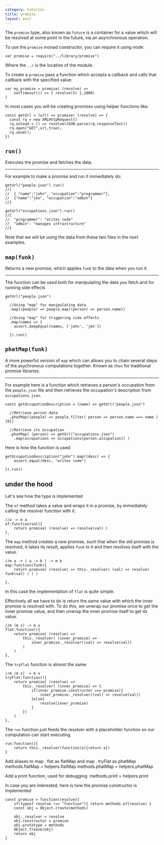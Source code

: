 ```yaml
---
category: tutorial
title: promise 
layout: post
---
```


The `promise` type, also known as `future` is a container for a value which will be resolved at some point in the future, 
via an asynchronous operation. 

<!--more-->





To use the `promise` monad constructor, you can require it using node:
		
	var promise = require("../library/promise")


Where the `../` is the location of the module.

To create a `promise` pass a function which accepts a callback and calls that callback with the specified value:

	var my_promise = promise( (resolve) =>  
		setTimeout(() => { resolve(5) },1000)  
	)

 In most cases you will be creating promises using helper functions like:

	const getUrl = (url) => promise( (resolve) => {
	  const rq = new XMLHttpRequest()
  	  rq.onload = () => resolve(JSON.parse(rq.responseText))
	  rq.open("GET",url,true);
	  rq.send();
	})

`run()`
----
Executes the promise and fetches the data.

***
For example to make a promise and run it immediately do:

	getUrl("people.json").run()
	//[
	//  { "name":"john", "occupation":"programmer"},
 	//  {"name":"jen", "occupation":"admin"}
	//]

	getUrl("occupations.json").run()
	//{
	//  "programmer": "writes code"
	//  "admin": "manages infrastructure"
	//}


Note that we will be using the data from these two files in the next examples. 

`map(funk)`
----
Returns a new promise, which applies `funk` to the data when you run it.

***
The function can be used both for manipulating the data you fetch and for running side effects  




	getUrl("people.json")
	  
	  //Using "map" for manipulating data
	  .map((people) => people.map((person) => person.name))

	  //Using "map" for triggering side effects 
	  .map(names => {
	    assert.deepEqual(names, ['john', 'jen'])

	  }).run()




`phatMap(funk)`
----
A more powerful version of `map` which can allows you to chain several steps of the asychronous computations together.
Known as `then` for traditional promise libraries.

***



	

For example here is a function which retrieves a person's occupation from the `people.json` file
and then retrieves the occupation's description from `occupations.json`. 

	const getOccupationDescription = (name) => getUrl("people.json")

	  //Retrieve person data
	  .phatMap((people) => people.filter( person => person.name === name )[0])

	  //Retrieve its occupation
	  .phatMap( (person) => getUrl("occupations.json")
	    .map(occupations => occupations[person.occupation]) )

Here is how the function is used:

	getOccupationDescription("john").map((desc) => { 
		assert.equal(desc, "writes code") 

	}).run()
	




under the hood
--------------
Let's see how the type is implemented





The `of` method takes a value and wraps it in a promise, by immediately calling the resolver function with it.

	//a -> m a
	of:function(val){
		return promise( (resolve) => resolve(val) )
	},

The `map` method creates a new promise, such that when the old promise is resolved, it takes its result, 
applies `funk` to it and then resolves itself with the value.

	//m a -> ( a -> b ) -> m b
	map:function(funk){
		return promise( (resolve) => this._resolver( (val) => resolve( funk(val) ) ) )

	},

In this case the implementation of `flat` is quite simple.

Effectively all we have to do is return the same value with which the inner promise is resolved with.
To do this, we unwrap our promise once to get the inner promise value, and then unwrap the inner
promise itself to get its value.

	//m (m x) -> m x
	flat:function(){
		return promise( (resolve) => 
			this._resolver(	(inner_promise) => 
				inner_promise._resolver((val) => resolve(val))
			) 
		)
	},

The `tryFlat` function is almost the same:

	//m (m x) -> m x
	tryFlat:function(){
		return promise( (resolve) => 
			this._resolver(	(inner_promise) => { 
				if(inner_promise.constructor === promise){
					inner_promise._resolver((val) => resolve(val))
				}else{
					resolve(inner_promise)
				}
			}) 
		)
	},

The `run` function just feeds the resolver with a placeholder  function so our computation can
start executing.

	run:function(){
		return this._resolver(function(a){return a})
	}
	


Add aliases to map . flat as flatMap and map . tryFlat as phatMap
        methods.flatMap = helpers.flatMap
        methods.phatMap = helpers.phatMap

Add a print function, used for debugging.
        methods.print = helpers.print

In case you are interested, here is how the promise constructor is implemented

	const promise = function(resolve){
		if(typeof resolve !== "function"){ return methods.of(resolve) }
		const obj = Object.create(methods)

		obj._resolver = resolve
		obj.constructor = promise
		obj.prototype = methods
		Object.freeze(obj)
		return obj
	}


